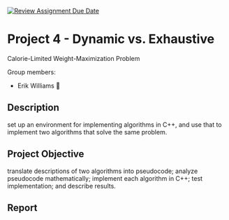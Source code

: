 [![Review Assignment Due Date](https://classroom.github.com/assets/deadline-readme-button-24ddc0f5d75046c5622901739e7c5dd533143b0c8e959d652212380cedb1ea36.svg)](https://classroom.github.com/a/Wo6yMPjD)

# Project 4 - Dynamic vs. Exhaustive

Calorie-Limited Weight-Maximization Problem

Group members:

- Erik Williams 🦍

## Description

set up an environment for implementing algorithms in C++, and use that to implement two algorithms that solve the same problem.

## Project Objective

translate descriptions of two algorithms into pseudocode; analyze pseudocode mathematically; implement each algorithm in C++; test implementation; and describe results.

## Report

